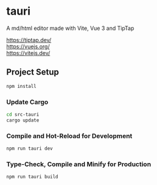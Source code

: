 # tauri

A md/html editor made with Vite, Vue 3 and TipTap

https://tiptap.dev/ <br>
https://vuejs.org/ <br>
https://vitejs.dev/ <br>


## Project Setup

```sh
npm install
```

### Update Cargo
```sh
cd src-tauri
cargo update
 ```

### Compile and Hot-Reload for Development

```sh
npm run tauri dev
```

### Type-Check, Compile and Minify for Production

```sh
npm run tauri build
```
